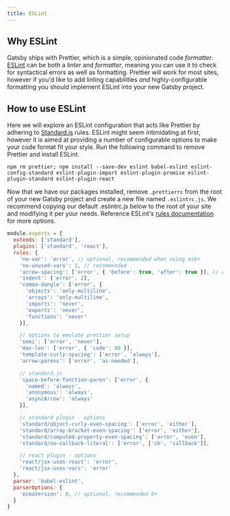 ```yaml
---
title: ESLint
---
```


## Why ESLint

Gatsby ships with Prettier, which is a simple, opinionated code *formatter*. [ESLint](https://eslint.org) can be both a *linter* and *formatter*, meaning you can use it to check for syntactical errors as well as formatting. Prettier will work for most sites, however if you'd like to add linting capabilities *and* highly-configurable formatting you should implement ESLint into your new Gatsby project.

## How to use ESLint

Here we will explore an ESLint configuration that acts like Prettier by adhering to [Standard.js](https://standardjs.com) rules. ESLint might seem intimidating at first, however it is aimed at providing a number of configurable options to make your code format fit your style. Run the following command to remove Prettier and install ESLint.

  `npm rm prettier; npm install --save-dev eslint babel-eslint eslint-config-standard eslint-plugin-import eslint-plugin-promise eslint-plugin-standard eslint-plugin-react`

Now that we have our packages installed, remove `.prettierrc` from the root of your new Gatsby project and create a new file named `.eslintrc.js`. We recommend copying our default .eslintrc.js below to the root of your site and modifying it per your needs. Reference ESLint's [rules documentation](https://eslint.org/docs/rules/) for more options.

```js
module.exports = {
  extends: ['standard'],
  plugins: ['standard', 'react'],
  rules: {
    'no-var': 'error', // optional, recommended when using es6+
    'no-unused-vars': 1, // recommended
    'arrow-spacing': ['error', { 'before': true, 'after': true }], // recommended
    'indent': ['error', 2],
    'comma-dangle': ['error', {
      'objects': 'only-multiline',
      'arrays': 'only-multiline',
      'imports': 'never',
      'exports': 'never',
      'functions': 'never'
    }],

    // options to emulate prettier setup
    'semi': ['error', 'never'],
    'max-len': ['error', { 'code': 80 }],
    'template-curly-spacing': ['error', 'always'],
    'arrow-parens': ['error', 'as-needed'],

    // standard.js
    'space-before-function-paren': ['error', {
      'named': 'always',
      'anonymous': 'always',
      'asyncArrow': 'always'
    }],

    // standard plugin - options
    'standard/object-curly-even-spacing': ['error', 'either'],
    'standard/array-bracket-even-spacing': ['error', 'either'],
    'standard/computed-property-even-spacing': ['error', 'even'],
    'standard/no-callback-literal': ['error', ['cb', 'callback']],

    // react plugin - options
    'react/jsx-uses-react': 'error',
    'react/jsx-uses-vars': 'error'
  },
  parser: 'babel-eslint',
  parserOptions: {
    'ecmaVersion': 8, // optional, recommended 6+
  }
}
```
